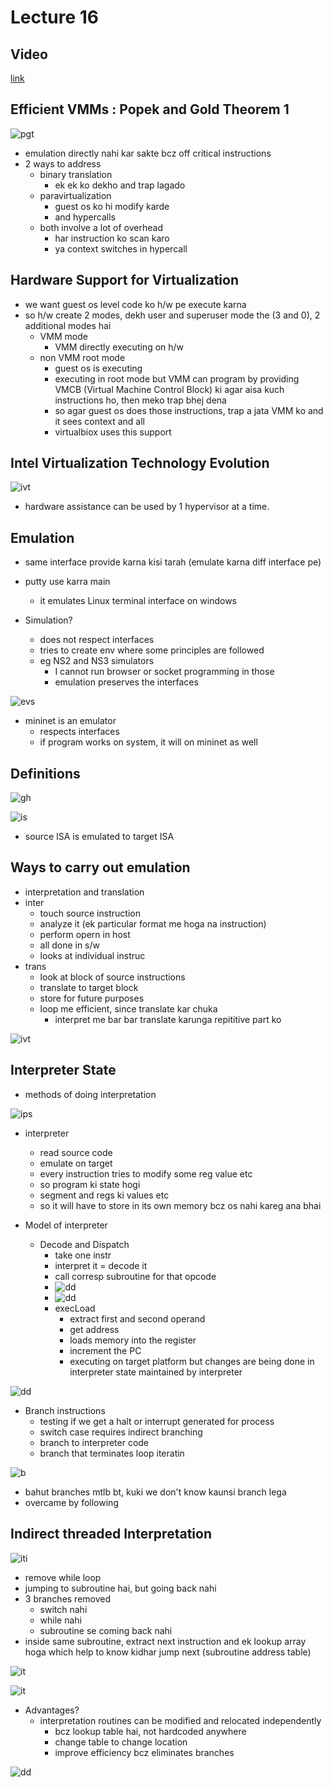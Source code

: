 # Lecture 16

## Video

[link](https://drive.google.com/file/d/1M1sy8J7ri1XHQnDgszKwP-cfHiK7IURj/view)

## Efficient VMMs : Popek and Gold Theorem 1

![pgt]([pgt.png])

- emulation directly nahi kar sakte bcz off critical instructions
- 2 ways to address
  - binary translation
    - ek ek ko dekho and trap lagado
  - paravirtualization
    - guest os ko hi modify karde
    - and hypercalls
  - both involve a lot of overhead
    - har instruction ko scan karo
    - ya context switches in hypercall

## Hardware Support for Virtualization

- we want guest os level code ko h/w pe execute karna
- so h/w create 2 modes, dekh user and superuser mode the (3 and 0), 2 additional modes hai
  - VMM mode
    - VMM directly executing on h/w
  - non VMM root mode
    - guest os is executing
    - executing in root mode but VMM can program by providing VMCB (Virtual Machine Control Block) ki agar aisa kuch instructions ho, then meko trap bhej dena
    - so agar guest os does those instructions, trap a jata VMM ko and it sees context and all
    - virtualbiox uses this support

## Intel Virtualization Technology Evolution

![ivt](ivte.png)

- hardware assistance can be used by 1 hypervisor at a time.

## Emulation

- same interface provide karna kisi tarah (emulate karna diff interface pe)
- putty use karra main
  - it emulates Linux terminal interface on windows

- Simulation?
  - does not respect interfaces
  - tries to create env where some principles are followed
  - eg NS2 and NS3 simulators
    - I cannot run browser or socket programming in those
    - emulation preserves the interfaces

![evs](evs.png)

- mininet is an emulator
  - respects interfaces
  - if program works on system, it will on mininet as well

## Definitions

![gh](gh.png)

![is](isa.png)

- source ISA is emulated to target ISA

## Ways to carry out emulation

- interpretation and translation
- inter
  - touch source instruction
  - analyze it (ek particular format me hoga  na instruction)
  - perform opern in host
  - all done in s/w
  - looks at individual instruc
- trans
  - look at block of source instructions
  - translate to target block
  - store for future purposes
  - loop me efficient, since translate kar chuka
    - interpret me bar bar translate karunga repititive part ko

![ivt](ivt.png)

## Interpreter State

- methods of doing interpretation

![ips](ips.png)

- interpreter
  - read source code
  - emulate on target
  - every instruction tries to modify some reg value etc
  - so program ki state hogi
  - segment and regs ki values etc
  - so it will have to store in its own memory bcz os nahi kareg ana bhai

- Model of interpreter
  - Decode and Dispatch
    - take one instr
    - interpret it = decode it
    - call corresp subroutine for that opcode
    - ![dd](ddi1.png)
    - ![dd](ddi2.png)
    - execLoad
      - extract first and second operand
      - get address
      - loads memory into the register
      - increment the PC
      - executing on target platform but changes are being done in interpreter state maintained by interpreter

![dd](ddi3.png)

- Branch instructions
  - testing if we get a halt or interrupt generated for process
  - switch case requires indirect branching
  - branch to interpreter code
  - branch that terminates loop iteratin

![b](branches.png)

- bahut branches mtlb bt, kuki we don't know kaunsi branch lega
- overcame by following

## Indirect threaded Interpretation

![iti](iti.png)

- remove while loop
- jumping to subroutine hai, but going back nahi
- 3 branches removed
  - switch nahi
  - while nahi
  - subroutine se coming back nahi
- inside same subroutine, extract next instruction and ek lookup array hoga which help to know kidhar jump next (subroutine address table)

![it](iti2.png)

![it](iti4.png)

- Advantages?
  - interpretation routines can be modified and relocated independently
    - bcz lookup table hai, not hardcoded anywhere
    - change table to change location
    - improve efficiency bcz eliminates branches

![dd](ddvti.png)
